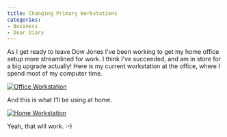 ```yaml
---
title: Changing Primary Workstations
categories:
- Business
- Dear Diary
---
```


As I get ready to leave Dow Jones I've been working to get my home office setup more streamlined for work. I think I've succeeded, and am in store for a big upgrade actually! Here is my current workstation at the office, where I spend most of my computer time.

[![Office Workstation](http://farm4.static.flickr.com/3053/2440404104_c8cc6fd4d2.jpg)](http://www.flickr.com/photos/46408384@N00/2440404104)

And this is what I'll be using at home.

[![Home Workstation](http://farm3.static.flickr.com/2308/2439579081_df7b9a4c2c.jpg)](http://www.flickr.com/photos/46408384@N00/2439579081)

Yeah, that will work. :-)

